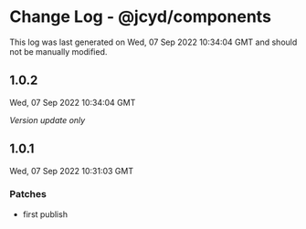 # Change Log - @jcyd/components

This log was last generated on Wed, 07 Sep 2022 10:34:04 GMT and should not be manually modified.

## 1.0.2
Wed, 07 Sep 2022 10:34:04 GMT

_Version update only_

## 1.0.1
Wed, 07 Sep 2022 10:31:03 GMT

### Patches

- first publish

